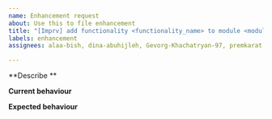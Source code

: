 ```yaml
---
name: Enhancement request
about: Use this to file enhancement
title: "[Imprv] add functionality <functionality_name> to module <module_name>"
labels: enhancement
assignees: alaa-bish, dina-abuhijleh, Gevorg-Khachatryan-97, premkarat

---
```


**Describe **

**Current behaviour**

**Expected behaviour**
